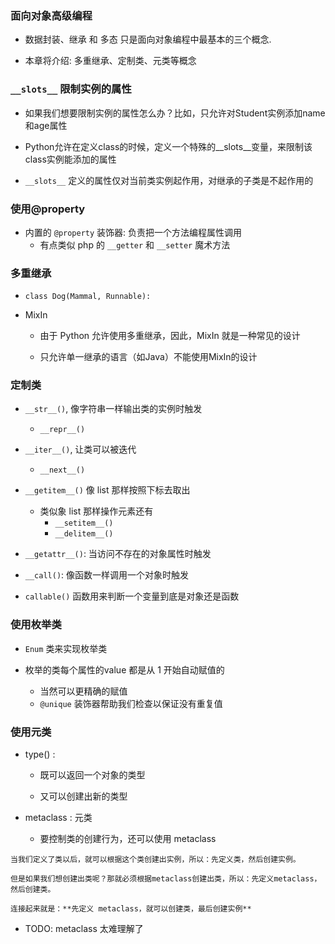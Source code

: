 ### 面向对象高级编程
* 数据封装、继承 和 多态 只是面向对象编程中最基本的三个概念.

* 本章将介绍: 多重继承、定制类、元类等概念


### `__slots__` 限制实例的属性
* 如果我们想要限制实例的属性怎么办？比如，只允许对Student实例添加name和age属性

* Python允许在定义class的时候，定义一个特殊的__slots__变量，来限制该class实例能添加的属性

* `__slots__` 定义的属性仅对当前类实例起作用，对继承的子类是不起作用的



### 使用@property
* 内置的 `@property` 装饰器: 负责把一个方法编程属性调用
    * 有点类似 php 的 `__getter` 和 `__setter` 魔术方法



### 多重继承
* `class Dog(Mammal, Runnable):`

* MixIn
    * 由于 Python 允许使用多重继承，因此，MixIn 就是一种常见的设计

    * 只允许单一继承的语言（如Java）不能使用MixIn的设计



### 定制类
* `__str__()`, 像字符串一样输出类的实例时触发
    * `__repr__()`

* `__iter__()`, 让类可以被迭代
    * `__next__()`

* `__getitem__()` 像 list 那样按照下标去取出
    * 类似象 list 那样操作元素还有
        * `__setitem__()`
        * `__delitem__()`

* `__getattr__()`: 当访问不存在的对象属性时触发

* `__call()`: 像函数一样调用一个对象时触发

* `callable()` 函数用来判断一个变量到底是对象还是函数



### 使用枚举类
* `Enum` 类来实现枚举类

* 枚举的类每个属性的value 都是从 1 开始自动赋值的
    * 当然可以更精确的赋值
    * `@unique` 装饰器帮助我们检查以保证没有重复值



### 使用元类
* type() :
    * 既可以返回一个对象的类型

    * 又可以创建出新的类型

* metaclass : 元类
    * 要控制类的创建行为，还可以使用 metaclass

```
当我们定义了类以后，就可以根据这个类创建出实例，所以：先定义类，然后创建实例。

但是如果我们想创建出类呢？那就必须根据metaclass创建出类，所以：先定义metaclass，然后创建类。

连接起来就是：**先定义 metaclass，就可以创建类，最后创建实例**
```

* TODO: metaclass 太难理解了

